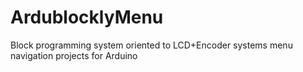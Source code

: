 # ArdublocklyMenu
Block programming system oriented to LCD+Encoder systems menu navigation projects for Arduino
